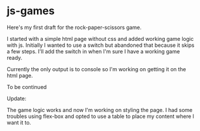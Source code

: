 # js-games

Here's my first draft for the rock-paper-scissors game.

I started with a simple html page without css and added working game logic with js. 
Initially I wanted to use a switch but abandoned that because it skips a few steps. I'll add the switch in when I'm
sure I have a working game ready.

Currently the only output is to console so I'm working on getting it on the html page.

To be continued

Update:

The game logic works and now I'm working on styling the page.
I had some troubles using flex-box and opted to use a table to place my content where I want it to.
